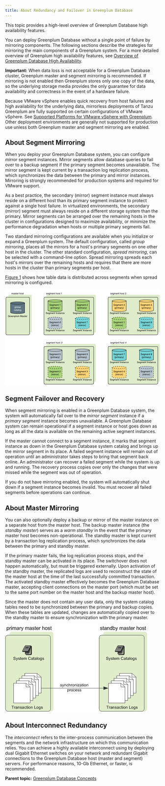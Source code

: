 ```yaml
---
title: About Redundancy and Failover in Greenplum Database 
---
```


This topic provides a high-level overview of Greenplum Database high availability features.

You can deploy Greenplum Database without a single point of failure by mirroring components. The following sections describe the strategies for mirroring the main components of a Greenplum system. For a more detailed overview of Greenplum high availability features, see [Overview of Greenplum Database High Availability](../highavail/topics/g-overview-of-high-availability-in-greenplum-database.html).

**Important:** When data loss is not acceptable for a Greenplum Database cluster, Greenplum master and segment mirroring is recommended. If mirroring is not enabled then Greenplum stores only one copy of the data, so the underlying storage media provides the only guarantee for data availability and correctness in the event of a hardware failure.

Because VMware vSphere enables quick recovery from host failures and high availability for the underlying data, mirrorless deployments of Tanzu Greenplum are fully supported on certain configurations of VMware vSphere. See [Supported Platforms for VMware vSphere with Greenplum](/gpvirtual/supported-platforms.html). Other deployment environments are generally not supported for production use unless both Greenplum master and segment mirroring are enabled.

## <a id="segment_mirroring"></a>About Segment Mirroring 

When you deploy your Greenplum Database system, you can configure *mirror* segment instances. Mirror segments allow database queries to fail over to a backup segment if the primary segment becomes unavailable. The mirror segment is kept current by a transaction log replication process, which synchronizes the data between the primary and mirror instances. Mirroring is strongly recommended for production systems and required for VMware support.

As a best practice, the secondary \(mirror\) segment instance must always reside on a different host than its primary segment instance to protect against a single host failure. In virtualized environments, the secondary \(mirror\) segment must always reside on a different storage system than the primary. Mirror segments can be arranged over the remaining hosts in the cluster in configurations designed to maximize availability, or minimize the performance degradation when hosts or multiple primary segments fail.

Two standard mirroring configurations are available when you initialize or expand a Greenplum system. The default configuration, called *group mirroring*, places all the mirrors for a host's primary segments on one other host in the cluster. The other standard configuration, *spread mirroring*, can be selected with a command-line option. Spread mirroring spreads each host's mirrors over the remaining hosts and requires that there are more hosts in the cluster than primary segments per host.

[Figure 1](#iw157574) shows how table data is distributed across segments when spread mirroring is configured.

![](../graphics/spread-mirroring.png "Spread Mirroring in Greenplum Database")

## <a id="segment_failover"></a>Segment Failover and Recovery 

When segment mirroring is enabled in a Greenplum Database system, the system will automatically fail over to the *mirror segment* instance if a *primary segment* instance becomes unavailable. A Greenplum Database system can remain operational if a segment instance or host goes down as long as all the data is available on the remaining active segment instances.

If the master cannot connect to a segment instance, it marks that segment instance as down in the Greenplum Database system catalog and brings up the mirror segment in its place. A failed segment instance will remain out of operation until an administrator takes steps to bring that segment back online. An administrator can recover a failed segment while the system is up and running. The recovery process copies over only the changes that were missed while the segment was out of operation.

If you do not have mirroring enabled, the system will automatically shut down if a segment instance becomes invalid. You must recover all failed segments before operations can continue.

## <a id="master_mirroring"></a>About Master Mirroring 

You can also optionally deploy a backup or mirror of the master instance on a separate host from the master host. The backup master instance \(the *standby master*\) serves as a *warm standby* in the event that the primary master host becomes non-operational. The standby master is kept current by a transaction log replication process, which synchronizes the data between the primary and standby master.

If the primary master fails, the log replication process stops, and the standby master can be activated in its place. The switchover does not happen automatically, but must be triggered externally. Upon activation of the standby master, the replicated logs are used to reconstruct the state of the master host at the time of the last successfully committed transaction. The activated standby master effectively becomes the Greenplum Database master, accepting client connections on the master port \(which must be set to the same port number on the master host and the backup master host\).

Since the master does not contain any user data, only the system catalog tables need to be synchronized between the primary and backup copies. When these tables are updated, changes are automatically copied over to the standby master to ensure synchronization with the primary master.

![](../graphics/standby_master.jpg "Master Mirroring in Greenplum Database")

## <a id="interconnect_redundancy"></a>About Interconnect Redundancy 

The *interconnect* refers to the inter-process communication between the segments and the network infrastructure on which this communication relies. You can achieve a highly available interconnect using by deploying dual Gigabit Ethernet switches on your network and redundant Gigabit connections to the Greenplum Database host \(master and segment\) servers. For performance reasons, 10-Gb Ethernet, or faster, is recommended.

**Parent topic:** [Greenplum Database Concepts](../intro/partI.html)


